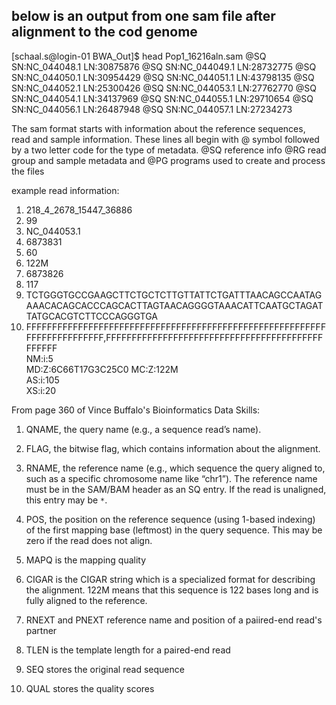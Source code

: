 ## below is an output from one sam file after alignment to the cod genome
[schaal.s@login-01 BWA_Out]$ head Pop1_16216aln.sam 
@SQ	SN:NC_044048.1	LN:30875876
@SQ	SN:NC_044049.1	LN:28732775
@SQ	SN:NC_044050.1	LN:30954429
@SQ	SN:NC_044051.1	LN:43798135
@SQ	SN:NC_044052.1	LN:25300426
@SQ	SN:NC_044053.1	LN:27762770
@SQ	SN:NC_044054.1	LN:34137969
@SQ	SN:NC_044055.1	LN:29710654
@SQ	SN:NC_044056.1	LN:26487948
@SQ	SN:NC_044057.1	LN:27234273

The sam format starts with information about the reference sequences, read and sample information. These lines all begin with @ symbol followed by a two letter code for the type of metadata. @SQ reference info @RG read group and sample metadata and @PG programs used to create and process the files 

example read information: 
1)	218_4_2678_15447_36886	
2)	99	
3)	NC_044053.1	
4)	6873831	
5)	60	
6)	122M	
7)	6873826	
8)	117	
9)  TCTGGGTGCCGAAGCTTCTGCTCTTGTTATTCTGATTTAACAGCCAATAGAAACACAGCACCCAGCACTTAGTAACAGGGGTAAACATTCAATGCTAGATTATGCACGTCTTCCCAGGGTGA	
10)	FFFFFFFFFFFFFFFFFFFFFFFFFFFFFFFFFFFFFFFFFFFFFFFFFFFFFFFFFFFFFFFFFFFFFFFFF,FFFFFFFFFFFFFFFFFFFFFFFFFFFFFFFFFFFFFFFFFFFFFFFF	
	NM:i:5	
	MD:Z:6C66T17G3C25C0	
	MC:Z:122M	
	AS:i:105	
	XS:i:20

From page 360 of Vince Buffalo's Bioinformatics Data Skills:
1) QNAME, the query name (e.g., a sequence read’s name).

2) FLAG, the bitwise flag, which contains information about the alignment. 

3) RNAME, the reference name (e.g., which sequence the query aligned to, such as a specific chromosome name like “chr1”). The reference name must be in the SAM/BAM header as an SQ entry. If the read is unaligned, this entry may be `*`.

4) POS, the position on the reference sequence (using 1-based indexing) of the first mapping base (leftmost) in the query sequence. This may be zero if the read does not align.

5) MAPQ is the mapping quality

6) CIGAR is the CIGAR string which is a specialized format for describing the alignment. 122M means that this sequence is 122 bases long and is fully aligned to the reference.

7) RNEXT and PNEXT reference name and position of a paiired-end read's partner

8) TLEN is the template length for a paired-end read

9) SEQ stores the original read sequence

10) QUAL stores the quality scores
